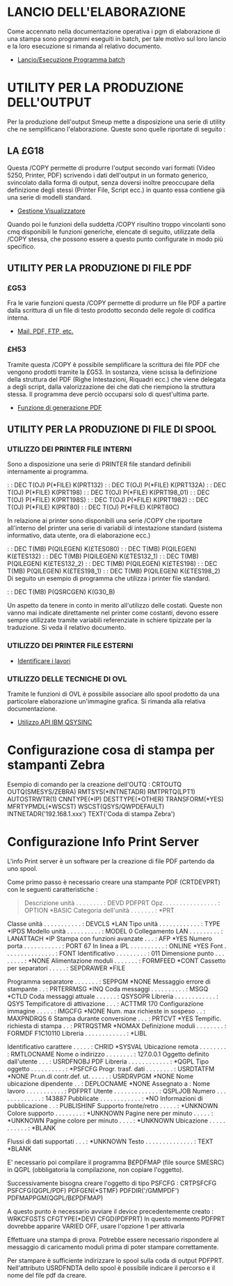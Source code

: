 # LANCIO DELL'ELABORAZIONE

Come accennato nella documentazione operativa i pgm di elaborazione di una stampa sono programmi eseguiti in batch, per tale motivo sul loro lancio e la loro esecuzione si rimanda al relativo documento.

- [Lancio/Esecuzione Programma batch](Sorgenti/DOC/TA/B£AMO/A£BASE_SM)

# UTILITY PER LA PRODUZIONE DELL'OUTPUT

Per la produzione dell'output Smeup mette a disposizione una serie di utility che ne semplificano l'elaborazione. Queste sono quelle riportate di seguito : 

## LA £G18

Questa /COPY permette di produrre l'output secondo vari formati (Video 5250, Printer, PDF) scrivendo i dati dell'output in un formato generico, svincolato dalla forma di output, senza doversi inoltre preoccupare della definizione degli stessi (Printer File, Script ecc.) in quanto essa contiene già una serie di modelli standard.

- [Gestione Visualizzatore](Sorgenti/OJ/PGM/TSTG18)

Quando poi le funzioni della suddetta /COPY risultino troppo vincolanti sono cmq disponibili le funzioni generiche, elencate di seguito, utilizzate della /COPY stessa, che possono essere a questo punto configurate in modo più specifico.

## UTILITY PER LA PRODUZIONE DI FILE PDF

### £G53

Fra le varie funzioni questa /COPY permette di produrre un file PDF a partire dalla scrittura di un file di testo prodotto secondo delle regole di codifica interna.

- [Mail, PDF, FTP, etc.](Sorgenti/OJ/PGM/TSTG53)

### £H53

Tramite questa /COPY è possibile semplificare la scrittura dei file PDF che vengono prodotti tramite la £G53. In sostanza, viene scissa la definizione della struttura del PDF (Righe Intestazioni, Riquadri ecc.) che viene delegata a degli script, dalla valorizzazione dei che dati che riempiono la struttura stessa. Il programma deve perciò occuparsi solo di quest'ultima parte.

- [Funzione di generazione PDF](Sorgenti/OJ/PGM/TSTH53)

## UTILITY PER LA PRODUZIONE DI FILE DI SPOOL

### UTILIZZO DEI PRINTER FILE INTERNI

Sono a disposizione una serie di PRINTER file standard definibili internamente ai programma.

 :  : DEC T(OJ) P(\*FILE) K(PRT132)
 :  : DEC T(OJ) P(\*FILE) K(PRT132A)
 :  : DEC T(OJ) P(\*FILE) K(PRT198)
 :  : DEC T(OJ) P(\*FILE) K(PRT198_01)
 :  : DEC T(OJ) P(\*FILE) K(PRT198S)
 :  : DEC T(OJ) P(\*FILE) K(PRT1982)
 :  : DEC T(OJ) P(\*FILE) K(PRT80)
 :  : DEC T(OJ) P(\*FILE) K(PRT80C)

In relazione ai printer sono disponibili una serie /COPY che riportare all'interno   del printer una serie di variabili di intestazione standard (sistema informativo, data    utente, ora di elaborazione ecc.)

 :  : DEC T(MB) P(QILEGEN) K(£TES080)
 :  : DEC T(MB) P(QILEGEN) K(£TES132)
 :  : DEC T(MB) P(QILEGEN) K(£TES132_1)
 :  : DEC T(MB) P(QILEGEN) K(£TES132_2)
 :  : DEC T(MB) P(QILEGEN) K(£TES198)
 :  : DEC T(MB) P(QILEGEN) K(£TES198_1)
 :  : DEC T(MB) P(QILEGEN) K(£TES198_2)
Di seguito un esempio di programma che utilizza i printer file standard.

 :  : DEC T(MB) P(QSRCGEN) K(G30_B)

Un aspetto da tenere in conto in merito all'utilizzo delle costati. Queste non vanno mai indicate direttamente nel printer come costanti, devono essere sempre utilizzate tramite variabili referenziate in schiere tipizzate per la traduzione. Si veda il relativo documento.

### UTILIZZO DEI PRINTER FILE ESTERNI

- [Identificare i lavori](Sorgenti/DOC/TA/B£AMO/A£BASE_01O)

### UTILIZZO DELLE TECNICHE DI OVL

Tramite le funzioni di OVL è possibile associare allo spool prodotto da una particolare elaborazione un'immagine grafica. Si rimanda alla relativa documentazione.

- [Utilizzo API IBM QSYSINC](Sorgenti/DOC/TA/B£AMO/A£BASE_01F)

# Configurazione cosa di stampa per stampanti Zebra
Esempio di comando per la creazione dell'OUTQ : 
CRTOUTQ OUTQ(SMESYS/ZEBRA) RMTSYS(\*INTNETADR) RMTPRTQ(LPT1) AUTOSTRWTR(1) CNNTYPE(\*IP) DESTTYPE(\*OTHER) TRANSFORM(\*YES) MFRTYPMDL(\*WSCST) WSCST(QSYS/QWPDEFAULT) INTNETADR('192.168.1.xxx') TEXT('Coda di stampa Zebra')

# Configurazione Info Print Server

L'info Print server è un software per la creazione di file PDF partendo da uno spool.

Come primo passo è necessario creare una stampante PDF (CRTDEVPRT) con le seguenti caratteristiche : 

>Descrizione unità  . . . . . . . .  :   DEVD              PDFPRT
Opz. . . . . . . . . . . . . . . .  :   OPTION            \*BASIC
Categoria dell'unità . . . . . . .  :                     \*PRT

Classe unità . . . . . . . . . . .  :   DEVCLS            \*LAN
Tipo unità . . . . . . . . . . . .  :   TYPE              \*IPDS
Modello unità  . . . . . . . . . .  :   MODEL             0
Collegamento LAN . . . . . . . . .  :   LANATTACH         \*IP
Stampa con funzioni avanzate . . .  :   AFP               \*YES
Numero porta . . . . . . . . . . .  :   PORT              67
In linea a IPL . . . . . . . . . .  :   ONLINE            \*YES
Font . . . . . . . . . . . . . . .  :   FONT
  Identificativo . . . . . . . . .  :                       011
  Dimensione punto . . . . . . . .  :                       \*NONE
Alimentazione moduli . . . . . . .  :   FORMFEED          \*CONT
Cassetto per separatori  . . . . .  :   SEPDRAWER         \*FILE

Programma separatore . . . . . . .  :   SEPPGM            \*NONE
Messaggio errore di stampante  . .  :   PRTERRMSG         \*INQ
Coda messaggi  . . . . . . . . . .  :   MSGQ              \*CTLD
Coda messaggi attuale  . . . . . .  :                     QSYSOPR
  Libreria . . . . . . . . . . . .  :                       QSYS
Tempificatore di attivazione . . .  :   ACTTMR            170
Configurazione immagine  . . . . .  :   IMGCFG            \*NONE
Num. max richieste in sospeso  . .  :   MAXPNDRQS         6
Stampa durante conversione . . .  :     PRTCVT            \*YES
Tempific. richiesta di stampa  . .  :   PRTRQSTMR         \*NOMAX
Definizione moduli . . . . . . . .  :   FORMDF            F1C10110
  Libreria . . . . . . . . . . . .  :                       \*LIBL

Identificativo carattere . . . . .  :   CHRID             \*SYSVAL
Ubicazione remota  . . . . . . . .  :   RMTLOCNAME
  Nome o indirizzo . . . . . . . .  :                       127.0.0.1
Oggetto definito dall'utente . . .  :   USRDFNOBJ         PDF
  Libreria . . . . . . . . . . . .  :                       \*QGPL
  Tipo oggetto . . . . . . . . . .  :                       \*PSFCFG
Progr. trasf. dati . . . . . . . .  :   USRDTATFM         \*NONE
Pr.un.di contr.def. ut.  . . . . .  :   USRDRVPGM         \*NONE
Nome ubicazione dipendente . .  :       DEPLOCNAME        \*NONE
Assegnato a : 
Nome lavoro  . . . . . . . . . . .  :                     PDFPRT
  Utente . . . . . . . . . . . . .  :                       QSPLJOB
  Numero . . . . . . . . . . . . .  :                       143887
Pubblicate . . . . . . . . . . . .  :                     \*NO
Informazioni di pubblicazione  . .  :   PUBLISHINF
  Supporto fronte/retro  . . . . .  :                       \*UNKNOWN
  Colore supporto  . . . . . . . .  :                       \*UNKNOWN
  Pagine nere per minuto . . . . .  :                       \*UNKNOWN
  Pagine colore per minuto . . . .  :                       \*UNKNOWN
  Ubicazione . . . . . . . . . . .  :                       \*BLANK

  Flussi di dati supportati  . . .  :                       \*UNKNOWN
Testo  . . . . . . . . . . . . . .  :   TEXT              \*BLANK


E' necessario poi compilare il programma B£PDFMAP (file source SMESRC) in QGPL (obbligatoria la compilazione, non copiare l'oggetto).

Successivamente bisogna creare l'oggetto  di tipo PSFCFG : 
CRTPSFCFG PSFCFG(QGPL/PDF) PDFGEN(\*STMF) PDFDIR('/GMMPDF') PDFMAPPGM(QGPL/B£PDFMAP)

A questo punto è necessario avviare il device precedentemente creato : 
WRKCFGSTS CFGTYPE(\*DEV) CFGD(PDFPRT)
In questo momento PDFPRT dovrebbe apparire VARIED OFF, usare l'opzione 1 per attivarla

Effettuare una stampa di prova. Potrebbe essere necessario rispondere al messaggio di caricamento moduli prima di poter stampare correttamente.

Per stampare è sufficiente indirizzare lo spool sulla coda di output PDFPRT. Nell'attributo USRDFNDTA dello spool è possibile indicare il percorso e il nome del file pdf da creare.


